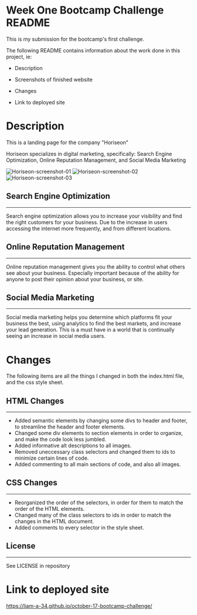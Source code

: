 # Week One Bootcamp Challenge README

This is my submission for the bootcamp's first challenge.

The following README contains information about the work done in this project, ie:

* Description

* Screenshots of finished website

* Changes

* Link to deployed site

# Description

This is a landing page for the company "Horiseon"

Horiseon specializes in digital marketing, specifically: Search Engine Optimization, Online Reputation Management, and Social Media Marketing

![Horiseon-screenshot-01](https://user-images.githubusercontent.com/113379247/195165346-facef206-cf0c-460f-afae-b5e0b72e68d9.png)
![Horiseon-screenshot-02](https://user-images.githubusercontent.com/113379247/195165929-5999c19e-9b7a-4699-81f6-061746a9a9e3.png)
![Horiseon-screenshot-03](https://user-images.githubusercontent.com/113379247/195166013-d7724172-8610-4732-ad44-dde5e5fb068a.png)

## Search Engine Optimization
---
Search engine optimization allows you to increase your visibility and find the right customers for your business.
Due to the increase in users accessing the internet more frequently, and from different locations.

## Online Reputation Management
---
Online reputation management gives you the ability to control what others see about your business.
Especially important because of the ability for anyone to post their opinion about your business, or site.

## Social Media Marketing
---
Social media marketing helps you determine which platforms fit your business the best, using analytics to find the best markets, and increase your lead generation.
This is a must have in a world that is continually seeing an increase in social media users.

# Changes

The following items are all the things I changed in both the index.html file, and the css style sheet.

## HTML Changes
---
* Added semantic elements by changing some divs to header and footer, to streamline the header and footer elements.
* Changed some div elements to section elements in order to organize, and make the code look less jumbled.
* Added informative alt descriptions to all images.
* Removed uneccessary class selectors and changed them to ids to minimize certain lines of code.
* Added commenting to all main sections of code, and also all images.
 ## CSS Changes
 ---
 * Reorganized the order of the selectors, in order for them to match the order of the HTML elements.
 * Changed many of the class selectors to ids in order to match the changes in the HTML document.
 * Added comments to every selector in the style sheet.
 
 ## License
 ---
 See LICENSE in repository

 # Link to deployed site

 https://liam-a-34.github.io/october-17-bootcamp-challenge/